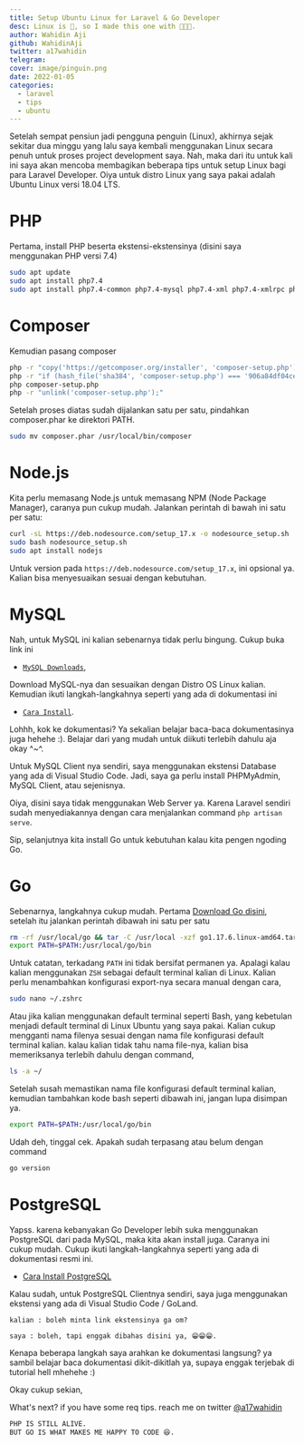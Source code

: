 ```yaml
---
title: Setup Ubuntu Linux for Laravel & Go Developer
desc: Linux is 🤝, so I made this one with 🧑🏾‍💻.
author: Wahidin Aji
github: WahidinAji
twitter: a17wahidin
telegram:
cover: image/pinguin.png
date: 2022-01-05
categories:
  - laravel
  - tips
  - ubuntu
---
```


Setelah sempat pensiun jadi pengguna penguin (Linux), akhirnya sejak sekitar dua minggu yang lalu saya kembali menggunakan Linux secara penuh untuk proses project development saya. Nah, maka dari itu untuk kali ini saya akan mencoba membagikan beberapa tips untuk setup Linux bagi para Laravel Developer. Oiya untuk distro Linux yang saya pakai adalah Ubuntu Linux versi 18.04 LTS.

# PHP

Pertama, install PHP beserta ekstensi-ekstensinya (disini saya menggunakan PHP versi 7.4)

```bash
sudo apt update
sudo apt install php7.4
sudo apt install php7.4-common php7.4-mysql php7.4-xml php7.4-xmlrpc php7.4-curl php7.4-gd php7.4-imagick php7.4-cli php7.4-dev php7.4-imap php7.4-mbstring php7.4-opcache php7.4-soap php7.4-zip php7.4-intl -y
```

# Composer

Kemudian pasang composer

```bash
php -r "copy('https://getcomposer.org/installer', 'composer-setup.php');"
php -r "if (hash_file('sha384', 'composer-setup.php') === '906a84df04cea2aa72f40b5f787e49f22d4c2f19492ac310e8cba5b96ac8b64115ac402c8cd292b8a03482574915d1a8') { echo 'Installer verified'; } else { echo 'Installer corrupt'; unlink('composer-setup.php'); } echo PHP_EOL;"
php composer-setup.php
php -r "unlink('composer-setup.php');"
```

Setelah proses diatas sudah dijalankan satu per satu, pindahkan composer.phar ke direktori PATH.

```bash
sudo mv composer.phar /usr/local/bin/composer
```

# Node.js

Kita perlu memasang Node.js untuk memasang NPM (Node Package Manager), caranya pun cukup mudah. Jalankan perintah di bawah ini satu per satu:

```bash
curl -sL https://deb.nodesource.com/setup_17.x -o nodesource_setup.sh
sudo bash nodesource_setup.sh
sudo apt install nodejs
```

Untuk version pada `https://deb.nodesource.com/setup_17.x`, ini opsional ya. Kalian bisa menyesuaikan sesuai dengan kebutuhan.

# MySQL

Nah, untuk MySQL ini kalian sebenarnya tidak perlu bingung. Cukup buka link ini

- [`MySQL Downloads`](https://dev.mysql.com/downloads/mysql/),

Download MySQL-nya dan sesuaikan dengan Distro OS Linux kalian. Kemudian ikuti langkah-langkahnya seperti yang ada di dokumentasi ini

- [`Cara Install`](https://dev.mysql.com/doc/refman/8.0/en/linux-installation-debian.html).

Lohhh, kok ke dokumentasi? Ya sekalian belajar baca-baca dokumentasinya juga hehehe :). Belajar dari yang mudah untuk diikuti terlebih dahulu aja okay ^~^.

Untuk MySQL Client nya sendiri, saya menggunakan ekstensi Database yang ada di Visual Studio Code. Jadi, saya ga perlu install PHPMyAdmin, MySQL Client, atau sejenisnya.

Oiya, disini saya tidak menggunakan Web Server ya. Karena Laravel sendiri sudah menyediakannya dengan cara menjalankan command `php artisan serve`.

Sip, selanjutnya kita install Go untuk kebutuhan kalau kita pengen ngoding Go.

# Go

Sebenarnya, langkahnya cukup mudah. Pertama [Download Go disini](https://go.dev/doc/install), setelah itu jalankan perintah dibawah ini satu per satu

```bash
rm -rf /usr/local/go && tar -C /usr/local -xzf go1.17.6.linux-amd64.tar.gz
export PATH=$PATH:/usr/local/go/bin
```

Untuk catatan, terkadang `PATH` ini tidak bersifat permanen ya. Apalagi kalau kalian menggunakan `ZSH` sebagai default terminal kalian di Linux. Kalian perlu menambahkan konfigurasi export-nya secara manual dengan cara,

```bash
sudo nano ~/.zshrc
```

Atau jika kalian menggunakan default terminal seperti Bash, yang kebetulan menjadi default terminal di Linux Ubuntu yang saya pakai. Kalian cukup mengganti nama filenya sesuai dengan nama file konfigurasi default terminal kalian. kalau kalian tidak tahu nama file-nya, kalian bisa memeriksanya terlebih dahulu dengan command,

```bash
ls -a ~/
```

Setelah susah memastikan nama file konfigurasi default terminal kalian, kemudian tambahkan kode bash seperti dibawah ini, jangan lupa disimpan ya.

```bash
export PATH=$PATH:/usr/local/go/bin
```

Udah deh, tinggal cek. Apakah sudah terpasang atau belum dengan command

```bash
go version
```

# PostgreSQL

Yapss. karena kebanyakan Go Developer lebih suka menggunakan PostgreSQL dari pada MySQL, maka kita akan install juga. Caranya ini cukup mudah. Cukup ikuti langkah-langkahnya seperti yang ada di dokumentasi resmi ini.

- [Cara Install PostgreSQL](https://www.postgresql.org/download/linux/ubuntu/)

Kalau sudah, untuk PostgreSQL Clientnya sendiri, saya juga menggunakan ekstensi yang ada di Visual Studio Code / GoLand.

`kalian : boleh minta link ekstensinya ga om?`

`saya : boleh, tapi enggak dibahas disini ya, 😁😁😁.`

Kenapa beberapa langkah saya arahkan ke dokumentasi langsung? ya sambil belajar baca dokumentasi dikit-dikitlah ya, supaya enggak terjebak di tutorial hell mhehehe :)

Okay cukup sekian,

What's next? if you have some req tips. reach me on twitter [@a17wahidin](https://twitter.com/a17wahidin)

```bash
PHP IS STILL ALIVE.
BUT GO IS WHAT MAKES ME HAPPY TO CODE 😆.
```
